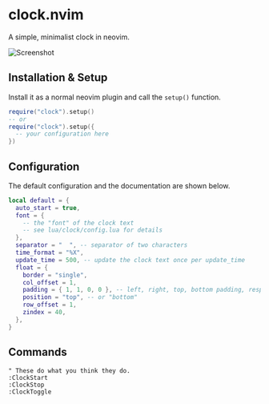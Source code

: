 # clock.nvim

A simple, minimalist clock in neovim.

![Screenshot](https://github.com/registerGen/dotfiles/assets/62944333/cc2a10bf-8100-4f13-a557-d5f8003c8c04)

## Installation & Setup

Install it as a normal neovim plugin and call the `setup()` function.

```lua
require("clock").setup()
-- or
require("clock").setup({
  -- your configuration here
})
```

## Configuration

The default configuration and the documentation are shown below.

```lua
local default = {
  auto_start = true,
  font = {
    -- the "font" of the clock text
    -- see lua/clock/config.lua for details
  },
  separator = "  ", -- separator of two characters
  time_format = "%X",
  update_time = 500, -- update the clock text once per update_time
  float = {
    border = "single",
    col_offset = 1,
    padding = { 1, 1, 0, 0 }, -- left, right, top, bottom padding, respectively
    position = "top", -- or "bottom"
    row_offset = 1,
    zindex = 40,
  },
}
```

## Commands

```vim
" These do what you think they do.
:ClockStart
:ClockStop
:ClockToggle
```
